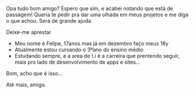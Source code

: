 Opa tudo bom amigo? Espero que sim, e acabei notando que está de passagem!
Queria te pedir pra dar uma olhada em meus projetos e me diga o que achou. Será de grande ajuda

Deixe-me aprestar
- Meu nome é Felipe, 17anos mas já em dezembro faço meus 18y
- Atualmente estou cursando o 3ªano do ensino médio
- Estudando sempre, e  a area de t.i é a carreira que prentendo seguir, mais pro lado de desenvolvimento de apps e sites...


Bom, acho que é isso...



Até mais, amigo.
